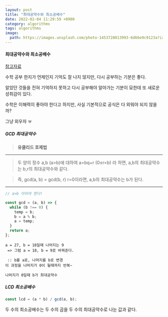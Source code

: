 ```yaml
---
layout: post
title: "최대공약수와 최소공배수"
date: 2022-02-04 11:29:59 +0900
category: algorithms
tags: algorithms
image:
  path: https://images.unsplash.com/photo-1453728013993-6d66e9c9123a?ixlib=rb-1.2.1&ixid=MnwxMjA3fDB8MHxwaG90by1wYWdlfHx8fGVufDB8fHx8&auto=format&fit=crop&w=1170&q=80
---
```


#### 최대공약수와 최소공배수

[참고자료](https://namu.wiki/w/%ec%9c%a0%ed%81%b4%eb%a6%ac%eb%93%9c%20%ed%98%b8%ec%a0%9c%eb%b2%95)

수학 공부 한지가 언제인지 기억도 잘 나지 않지만, 다시 공부하는 기분은 좋다.

알았던 것들을 전혀 기억하지 못하고 다시 공부해야 알아가는 기분이 묘한데 또 새로운 성취감이 있다.

수학은 이해력이 좋아야 한다고 하지만, 사실 기본적으로 공식은 다 외워야 되지 않을까?

그냥 외우자 ㅠ

##### GCD 최대공약수

> **유클리드 호제법**

---

> 두 양의 정수 a,b (a>b)에 대하여
> a=bq+r (0≤r<b) 라 하면,
> a,b의 최대공약수는 b,r의 최대공약수와 같다.

> 즉, gcd(a, b) = gcd(b, r)
> r=0이라면, a,b의 최대공약수는 b가 된다.

---

```js
// a>b 이어야 한다!

const gcd = (a, b) => {
  while (b !== 0) {
    temp = b;
    b = a % b;
    a = temp;
  }
  return a;
};
```

```
a = 27, b = 18일때 나머지는 9
 => 그럼 a = 18, b = 9로 바꿔준다.

 :: b를 a로, 나머지를 b로 변경
이 과정을 나머지가 0이 될때까지 반복~

나머지가 0일때 b가 최대공약수
```

##### LCD 최소공배수

```js
const lcd = (a * b) / gcd(a, b);
```

두 수의 최소공배수는 두 수의 곱을 두 수의 최대공약수로 나눈 값과 같다.
